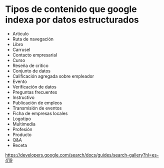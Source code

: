 # Tipos de contenido que google indexa por datos estructurados

* Articulo
* Ruta de navegación
* Libro
* Carrusel
* Contacto empresarial
* Curso
* Reseña de critico
* Conjunto de datos
* Calificación agregada sobre empleador
* Evento
* Verificación de datos
* Preguntas frecuentes
* Instructivo
* Publicación de empleos
* Transmisión de eventos
* Ficha de empresas locales
* Logotipo
* Multimedia
* Profesión
* Producto
* Q&A
* Receta

https://developers.google.com/search/docs/guides/search-gallery?hl=es-419